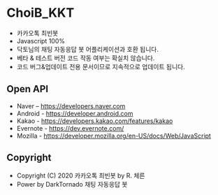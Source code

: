 # ChoiB_KKT
- 카카오톡 최빈봇
- Javascript 100%
- 닥토님의 채팅 자동응답 봇 어플리케이션과 호환 됩니다.
- 베타 & 테스트 버전 코드 작동 여부는 확실치 않습니다.
- 코드 버그&업데이트 전용 문서이므로 지속적으로 업데이트 됩니다.

## Open API
- Naver – https://developers.naver.com
- Android - https://developer.android.com
- Kakao - https://developers.kakao.com/features/kakao
- Evernote - https://dev.evernote.com/
- Mozilla - https://developer.mozilla.org/en-US/docs/Web/JavaScript

## Copyright
- Copyright (C) 2020 카카오톡 최빈봇 by R. 체른 
- Power by DarkTornado 채팅 자동응답 봇
